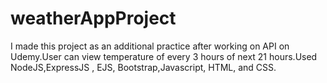# weatherAppProject
I made this project as an additional practice after working on API on Udemy.User can view temperature of every 3 hours of next 21 hours.Used NodeJS,ExpressJS , EJS, Bootstrap,Javascript, HTML, and CSS.
